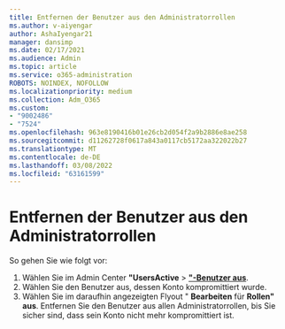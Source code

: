 ```yaml
---
title: Entfernen der Benutzer aus den Administratorrollen
ms.author: v-aiyengar
author: AshaIyengar21
manager: dansimp
ms.date: 02/17/2021
ms.audience: Admin
ms.topic: article
ms.service: o365-administration
ROBOTS: NOINDEX, NOFOLLOW
ms.localizationpriority: medium
ms.collection: Adm_O365
ms.custom:
- "9002486"
- "7524"
ms.openlocfilehash: 963e8190416b01e26cb2d054f2a9b2886e8ae258
ms.sourcegitcommit: d11262728f0617a843a0117cb5172aa322022b27
ms.translationtype: MT
ms.contentlocale: de-DE
ms.lasthandoff: 03/08/2022
ms.locfileid: "63161599"
---
```

# <a name="remove-the-users-from-the-admin-roles"></a>Entfernen der Benutzer aus den Administratorrollen

So gehen Sie wie folgt vor:

1. Wählen Sie im Admin Center **"UsersActive** > [**"-Benutzer aus**](https://go.microsoft.com/fwlink/p/?linkid=834822).
1. Wählen Sie den Benutzer aus, dessen Konto kompromittiert wurde.
1. Wählen Sie im daraufhin angezeigten Flyout " **Bearbeiten** für **Rollen" aus**. Entfernen Sie den Benutzer aus allen Administratorrollen, bis Sie sicher sind, dass sein Konto nicht mehr kompromittiert ist.


